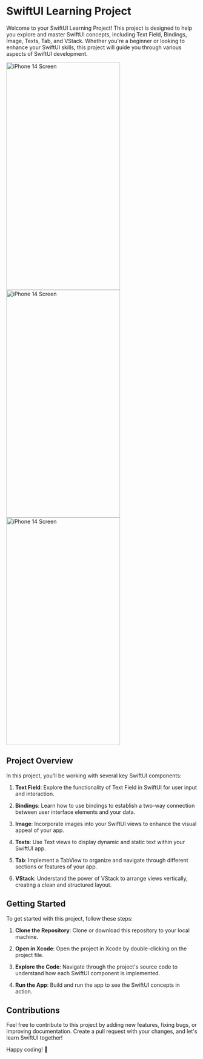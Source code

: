 # SwiftUI Learning Project

Welcome to your SwiftUI Learning Project! This project is designed to help you explore and master SwiftUI concepts, including Text Field, Bindings, Image, Texts, Tab, and VStack. Whether you're a beginner or looking to enhance your SwiftUI skills, this project will guide you through various aspects of SwiftUI development.


<img src="https://github.com/jacksonsmith/swift_ui_basics/assets/16623863/ea962de2-08b8-473b-a3c7-f77106a6250f" alt="iPhone 14 Screen" width="300" height="600">
<img src="https://github.com/jacksonsmith/swift_ui_basics/assets/16623863/550a9632-1296-42b6-be0f-fd17108dfd7d" alt="iPhone 14 Screen" width="300" height="600">
<img src="https://github.com/jacksonsmith/swift_ui_basics/assets/16623863/89a443e3-bdac-4f95-a81c-add25e2c7c3a" alt="iPhone 14 Screen" width="300" height="600">

## Project Overview

In this project, you'll be working with several key SwiftUI components:

1. **Text Field**: Explore the functionality of Text Field in SwiftUI for user input and interaction.

2. **Bindings**: Learn how to use bindings to establish a two-way connection between user interface elements and your data.

3. **Image**: Incorporate images into your SwiftUI views to enhance the visual appeal of your app.

4. **Texts**: Use Text views to display dynamic and static text within your SwiftUI app.

5. **Tab**: Implement a TabView to organize and navigate through different sections or features of your app.

6. **VStack**: Understand the power of VStack to arrange views vertically, creating a clean and structured layout.

## Getting Started

To get started with this project, follow these steps:

1. **Clone the Repository**: Clone or download this repository to your local machine.

2. **Open in Xcode**: Open the project in Xcode by double-clicking on the project file.

3. **Explore the Code**: Navigate through the project's source code to understand how each SwiftUI component is implemented.

4. **Run the App**: Build and run the app to see the SwiftUI concepts in action.

## Contributions

Feel free to contribute to this project by adding new features, fixing bugs, or improving documentation. Create a pull request with your changes, and let's learn SwiftUI together!

Happy coding! 🚀
